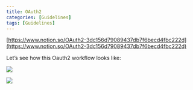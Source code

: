 ```yaml
---
title: OAuth2
categories: [Guidelines]
tags: [Guidelines]
---
```


[https://www.notion.so/OAuth2-3dc156d79089437db7f6becd4fbc222d](https://www.notion.so/OAuth2-3dc156d79089437db7f6becd4fbc222d)


Let’s see how this Oauth2 workflow looks like:


![](https://s3.us-west-2.amazonaws.com/secure.notion-static.com/3bce41e0-99e8-4ebd-9701-e2bc9cbb79a2/Untitled.png?X-Amz-Algorithm=AWS4-HMAC-SHA256&X-Amz-Content-Sha256=UNSIGNED-PAYLOAD&X-Amz-Credential=AKIAT73L2G45EIPT3X45%2F20230328%2Fus-west-2%2Fs3%2Faws4_request&X-Amz-Date=20230328T201838Z&X-Amz-Expires=3600&X-Amz-Signature=06f83fa48f4af467a2d581e3ad9a7cbd8276ad477a0a6476e9e5eb46f02b82d5&X-Amz-SignedHeaders=host&x-id=GetObject)


![](https://s3.us-west-2.amazonaws.com/secure.notion-static.com/27d32b66-de43-41de-80f7-7edb81d1190f/Untitled.png?X-Amz-Algorithm=AWS4-HMAC-SHA256&X-Amz-Content-Sha256=UNSIGNED-PAYLOAD&X-Amz-Credential=AKIAT73L2G45EIPT3X45%2F20230328%2Fus-west-2%2Fs3%2Faws4_request&X-Amz-Date=20230328T201838Z&X-Amz-Expires=3600&X-Amz-Signature=de7257b3fbaf6ade88a9fd30a78f0ceff1e28f565b8346b207952f4e6641d178&X-Amz-SignedHeaders=host&x-id=GetObject)

